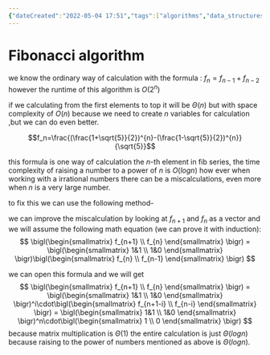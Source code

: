 ```yaml
---
{"dateCreated":"2022-05-04 17:51","tags":["algorithms","data_structures"],"dg-publish":true,"pageDirection":"ltr","permalink":"/computer-science/algorithms/fibonacci-algorithm/","dgPassFrontmatter":true}
---
```



# Fibonacci algorithm 

we know the ordinary way of calculation with the formula : 
$f_{n}=f_{n-1}+f_{n-2}$ 
however the runtime of this algorithm is $O(2^n)$ 

if we calculating from the first elements to top it will be $\Theta(n)$ but with space complexity of $O(n)$ because we need to create $n$ variables for calculation ,but we can do even better.

$$f_n=\frac{(\frac{1+\sqrt{5}}{2})^{n}-(\frac{1-\sqrt{5}}{2})^{n}}{\sqrt{5}}$$

this formula is one way of calculation the $n$-th element in fib series, the time complexity of raising a number to a power of $n$ is $O(logn)$ how ever when working with a irrational numbers there can be a miscalculations, even more when $n$ is a very large number.

to fix this we can use the following method-

we can improve the miscalculation by looking at $f_{n+1}$ and $f_{n}$ 
as a vector and we will assume the following math equation (we can prove it with induction): 
$$ \bigl(\begin{smallmatrix}
f_{n+1} \\ f_{n} 
\end{smallmatrix} \bigr) = \bigl(\begin{smallmatrix}
1&1 \\ 1&0
\end{smallmatrix} \bigr)\bigl(\begin{smallmatrix}
f_{n} \\ f_{n-1}
\end{smallmatrix} \bigr) $$

we can open this formula and we will get 
$$ \bigl(\begin{smallmatrix}
f_{n+1} \\ f_{n} 
\end{smallmatrix} \bigr) = \bigl(\begin{smallmatrix}
1&1 \\ 1&0
\end{smallmatrix} \bigr)^i\cdot\bigl(\begin{smallmatrix}
f_{n+1-i} \\ f_{n-i}
\end{smallmatrix} \bigr) = \bigl(\begin{smallmatrix}
1&1 \\ 1&0
\end{smallmatrix} \bigr)^n\cdot\bigl(\begin{smallmatrix}
1 \\ 0
\end{smallmatrix} \bigr) $$
because matrix multiplication is $\Theta(1)$ the entire calculation is just $\Theta(logn)$ because raising to the power of numbers mentioned as above is $\Theta(logn)$.


